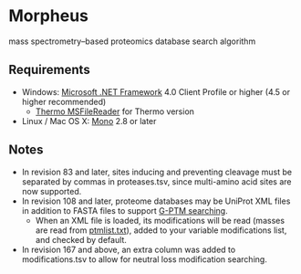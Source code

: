 # Morpheus
mass spectrometry–based proteomics database search algorithm

## Requirements
* Windows: [Microsoft .NET Framework](http://www.microsoft.com/net) 4.0 Client Profile or higher (4.5 or higher recommended)
  * [Thermo MSFileReader](https://thermo.flexnetoperations.com/control/thmo/search?query=MSFileReader) for Thermo version
* Linux / Mac OS X: [Mono](http://www.mono-project.com/) 2.8 or later

## Notes
* In revision 83 and later, sites inducing and preventing cleavage must be separated by commas in proteases.tsv, since multi-amino acid sites are now supported.
* In revision 108 and later, proteome databases may be UniProt XML files in addition to FASTA files to support [G-PTM searching](http://pubs.acs.org/doi/abs/10.1021/acs.jproteome.5b00599).
  * When an XML file is loaded, its modifications will be read (masses are read from [ptmlist.txt](http://www.uniprot.org/docs/ptmlist)), added to your variable modifications list, and checked by default.
* In revision 167 and above, an extra column was added to modifications.tsv to allow for neutral loss modification searching.
